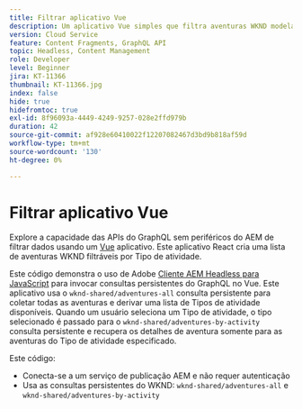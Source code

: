 ```yaml
---
title: Filtrar aplicativo Vue
description: Um aplicativo Vue simples que filtra aventuras WKND modeladas com Fragmentos de conteúdo.
version: Cloud Service
feature: Content Fragments, GraphQL API
topic: Headless, Content Management
role: Developer
level: Beginner
jira: KT-11366
thumbnail: KT-11366.jpg
index: false
hide: true
hidefromtoc: true
exl-id: 8f96093a-4449-4249-9257-028e2ffd979b
duration: 42
source-git-commit: af928e60410022f12207082467d3bd9b818af59d
workflow-type: tm+mt
source-wordcount: '130'
ht-degree: 0%

---
```


# Filtrar aplicativo Vue

Explore a capacidade das APIs do GraphQL sem periféricos do AEM de filtrar dados usando um [Vue](https://vuejs.org/) aplicativo. Este aplicativo React cria uma lista de aventuras WKND filtráveis por Tipo de atividade.

Este código demonstra o uso de Adobe [Cliente AEM Headless para JavaScript](https://github.com/adobe/aem-headless-client-js/blob/main/api-reference.md) para invocar consultas persistentes do GraphQL no Vue. Este aplicativo usa o `wknd-shared/adventures-all` consulta persistente para coletar todas as aventuras e derivar uma lista de Tipos de atividade disponíveis. Quando um usuário seleciona um Tipo de atividade, o tipo selecionado é passado para o `wknd-shared/adventures-by-activity` consulta persistente e recupera os detalhes de aventura somente para as aventuras do Tipo de atividade especificado.

Este código:

+ Conecta-se a um serviço de publicação AEM e não requer autenticação
+ Usa as consultas persistentes do WKND: `wknd-shared/adventures-all` e `wknd-shared/adventures-by-activity`
